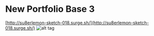 # New Portfolio Base 3

[http://su8erlemon-sketch-018.surge.sh/](http://su8erlemon-sketch-018.surge.sh/)
![alt tag](https://github.com/su8erlemon/sketch/blob/master/018/img.gif)